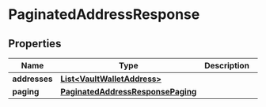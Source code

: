 

# PaginatedAddressResponse


## Properties

| Name | Type | Description | Notes |
|------------ | ------------- | ------------- | -------------|
|**addresses** | [**List&lt;VaultWalletAddress&gt;**](VaultWalletAddress.md) |  |  [optional] |
|**paging** | [**PaginatedAddressResponsePaging**](PaginatedAddressResponsePaging.md) |  |  [optional] |



